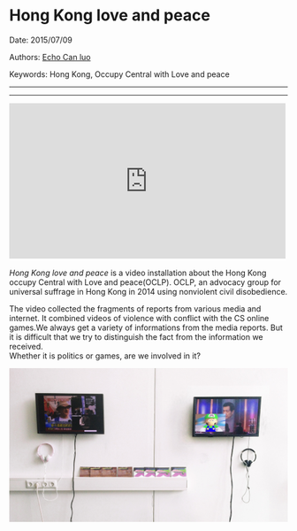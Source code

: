 # Hong Kong love and peace

Date: 2015/07/09

Authors: [Echo Can luo](https://vimeo.com/user8116607)

Keywords: Hong Kong, Occupy Central with Love and peace

---
---

<iframe src="https://player.vimeo.com/video/155247531?title=0&byline=0&portrait=0" width="500" height="281" frameborder="0" webkitallowfullscreen mozallowfullscreen allowfullscreen></iframe>

_Hong Kong love and peace_ is a video installation about the Hong Kong occupy Central with Love and peace(OCLP). OCLP, an advocacy group for universal suffrage in Hong Kong in 2014 using nonviolent civil disobedience.

The video collected the fragments of reports from various media and internet. It combined videos of violence with conflict with the CS online games.We always get a variety of  informations from the media reports. But it is difficult that we try to distinguish the fact from the information we received.  
Whether it is politics or games, are we involved in it?

![](image.jpg)
